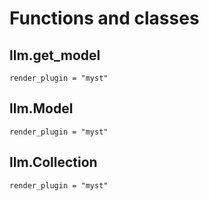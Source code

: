 Functions and classes
=====================

llm.get_model
-------------

```{autodoc2-object} llm.get_model
render_plugin = "myst"
```

llm.Model
---------

```{autodoc2-object} llm.models.Model
render_plugin = "myst"
```

llm.Collection
--------------

```{autodoc2-object} llm.embeddings.Collection
render_plugin = "myst"
```
